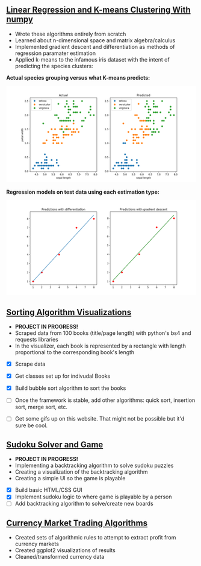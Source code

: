 
## [Linear Regression and K-means Clustering With numpy](https://github.com/rluedde/ml_algorithms)
* Wrote these algorithms entirely from scratch
* Learned about n-dimensional space and matrix algebra/calculus
* Implemented gradient descent and differentiation as methods of regression paramater estimation
* Applied k-means to the infamous iris dataset with the intent of predicting the species clusters:

**Actual species grouping versus what K-means predicts:**


![](/images/k_means_visual.png)

**Regression models on test data using each estimation type:**

![](/images/lin_reg_visual.png)

## [Sorting Algorithm Visualizations](https://github.com/rluedde/algorithm_viz)
* **PROJECT IN PROGRESS!**
* Scraped data from 100 books (title/page length) with python's bs4 and requests libraries
* In the visualizer, each book is represented by a rectangle with length proportional to the
corresponding book's length
- [x] Scrape data
- [x] Get classes set up for indivudal Books
- [x] Build bubble sort algorithm to sort the books
- [ ] Once the framework is stable, add other algorithms: quick sort, insertion sort, merge sort, etc.
- [ ] Get some gifs up on this website. That might not be possible but it'd sure be cool.


## [Sudoku Solver and Game](https://github.com/rluedde/sudoku)
* **PROJECT IN PROGRESS!**
* Implementing a backtracking algorithm to solve sudoku puzzles
* Creating a visualization of the backtracking algorithm
* Creating a simple UI so the game is playable
- [x] Build basic HTML/CSS GUI
- [X] Implement sudoku logic to where game is playable by a person
- [ ] Add backtracking algorithm to solve/create new boards

## [Currency Market Trading Algorithms](images/poster.pdf)
* Created sets of algorithmic rules to attempt to extract profit from currency markets
* Created ggplot2 visualizations of results
* Cleaned/transformed currency data 

